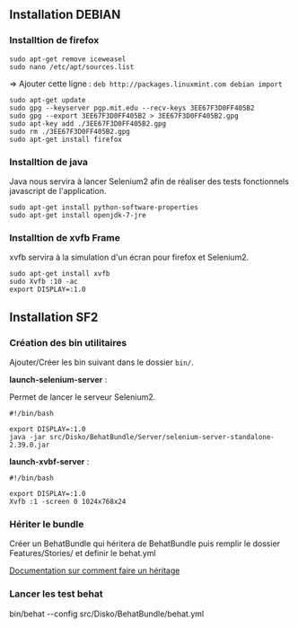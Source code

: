 
Installation DEBIAN
-----------------

### Installtion de firefox
```
sudo apt-get remove iceweasel
sudo nano /etc/apt/sources.list
```

=> Ajouter cette ligne : ``deb http://packages.linuxmint.com debian import``

```
sudo apt-get update
sudo gpg --keyserver pgp.mit.edu --recv-keys 3EE67F3D0FF405B2
sudo gpg --export 3EE67F3D0FF405B2 > 3EE67F3D0FF405B2.gpg
sudo apt-key add ./3EE67F3D0FF405B2.gpg
sudo rm ./3EE67F3D0FF405B2.gpg
sudo apt-get install firefox
```

### Installtion de java

Java nous servira à lancer Selenium2 afin de réaliser des tests fonctionnels javascript de l'application.

```
sudo apt-get install python-software-properties
sudo apt-get install openjdk-7-jre
```

### Installtion de xvfb Frame

xvfb servira à la simulation d'un écran pour firefox et Selenium2.

```
sudo apt-get install xvfb
sudo Xvfb :10 -ac
export DISPLAY=:1.0
```



Installation SF2
-----------------

### Création des bin utilitaires

Ajouter/Créer les bin suivant dans le dossier `bin/`.

**launch-selenium-server** :

Permet de lancer le serveur Selenium2.

```
#!/bin/bash

export DISPLAY=:1.0
java -jar src/Disko/BehatBundle/Server/selenium-server-standalone-2.39.0.jar
```

**launch-xvbf-server** :

```
#!/bin/bash

export DISPLAY=:1.0
Xvfb :1 -screen 0 1024x768x24
```

### Hériter le bundle

Créer un BehatBundle qui héritera de BehatBundle puis remplir le dossier Features/Stories/ et definir le behat.yml

[Documentation sur comment faire un héritage](http://symfony.com/fr/doc/current/cookbook/bundles/inheritance.html)

### Lancer les test behat


bin/behat  --config src/Disko/BehatBundle/behat.yml
